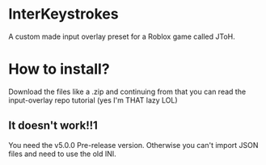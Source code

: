# InterKeystrokes
A custom made input overlay preset for a Roblox game called JToH.

# How to install?
Download the files like a .zip and continuing from that you can read the input-overlay repo tutorial (yes I'm THAT lazy LOL)

## It doesn't work!!1
You need the v5.0.0 Pre-release version. Otherwise you can't import JSON files and need to use the old INI.
